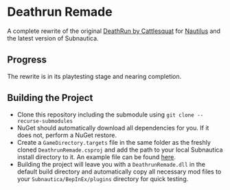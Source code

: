 # Deathrun Remade

A complete rewrite of the original [DeathRun by Cattlesquat](https://github.com/Cattlesquat/subnautica) for [Nautilus](https://github.com/SubnauticaModding/Nautilus)
and the latest version of Subnautica.

## Progress

The rewrite is in its playtesting stage and nearing completion.

## Building the Project

- Clone this repository including the submodule using `git clone --recurse-submodules`
- NuGet should automatically download all dependencies for you. If it does not, perform a NuGet restore.
- Create a `GameDirectory.targets` file in the same folder as the freshly cloned `DeathrunRemade.csproj` and add the path to your 
  local Subnautica install directory to it. An example file can be found [here](https://github.com/tinyhoot/HootLib-Subnautica/blob/main/HootLib/Example_GameDirectory.targets).
- Building the project will leave you with a `DeathrunRemade.dll` in the default build directory and automatically 
  copy all necessary mod files to your `Subnautica/BepInEx/plugins` directory for quick testing.